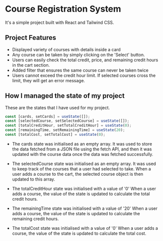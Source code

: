 # Course Registration System

It's a simple project built with React and Tailwind CSS.

## Project Features

-   Displayed variety of courses with details inside a card
-   Any course can be taken by simply clicking on the 'Select' button.
-   Users can easily check the total credit, price, and remaining credit hours in the cart section.
-   Added filter that ensures the same course can never be taken twice
-   Users cannot exceed the credit hour limit. If selected courses cross the limit, they will get an error message.

## How I managed the state of my project

These are the states that I have used for my project.

```javascript
const [cards, setCards] = useState([]);
const [selectedCourse, setSelectedCourse] = useState([]);
const [totalCreditHour, setTotalCreditHour] = useState(0);
const [remainingTime, setRemainingTime] = useState(20);
const [totalCost, setTotalCost] = useState(0);
```

-   The cards state was initialised as an empty array. It was used to store the data fetched from a JSON file using the fetch API, and then it was updated with the course data once the data was fetched successfully.

-   The selectedCourse state was initialised as an empty array. It was used to keep track of the courses that a user had selected to take. When a user adds a course to the cart, the selected course object is then updated to this array.

-   The totalCreditHour state was initialised with a value of '0' When a user adds a course, the value of the state is updated to calculate the total credit hours.

-   The remainingTime state was initialised with a value of '20' When a user adds a course, the value of the state is updated to calculate the remaining credit hours.

-   The totalCost state was initialised with a value of '0' When a user adds a course, the value of the state is updated to calculate the total cost.
